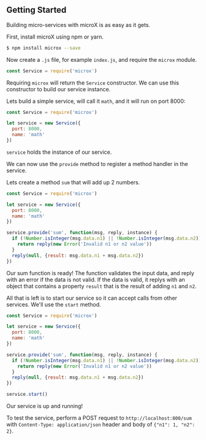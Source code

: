 ## Getting Started

Building micro-services with microX is as easy as it gets.

First, install microX using npm or yarn.

```sh
$ npm install microx --save
```

Now create a `.js` file, for example `index.js`, and require the `microx` module.

```js
const Service = require('microx')
```

Requiring `microx` will return the `Service` constructor. We can use this constructor to build our service instance.

Lets build a simple service, will call it `math`, and it will run on port 8000:

```js
const Service = require('microx')

let service = new Service({
  port: 8000,
  name: 'math'
})
```

`service` holds the instance of our service.

We can now use the `provide` method to register a method handler in the service.

Lets create a method `sum` that will add up 2 numbers.

```js
const Service = require('microx')

let service = new Service({
  port: 8000,
  name: 'math'
})

service.provide('sum', function(msg, reply, instance) {
  if (!Number.isInteger(msg.data.n1) || !Number.isInteger(msg.data.n2)) {
    return reply(new Error('Invalid n1 or n2 value'))
  }
  reply(null, {result: msg.data.n1 + msg.data.n2})
})
```

Our sum function is ready! The function validates the input data, and reply with an error if the data is not valid. If the data is valid, it replys with an object that contains a property `result` that is the result of adding `n1` and `n2`.

All that is left is to start our service so it can accept calls from other services. We'll use the `start` method.

```js
const Service = require('microx')

let service = new Service({
  port: 8000,
  name: 'math'
})

service.provide('sum', function(msg, reply, instance) {
  if (!Number.isInteger(msg.data.n1) || !Number.isInteger(msg.data.n2)) {
    return reply(new Error('Invalid n1 or n2 value'))
  }
  reply(null, {result: msg.data.n1 + msg.data.n2})
})

service.start()
```

Our service is up and running!

To test the service, perform a POST request to `http://localhost:800/sum` with `Content-Type: application/json` header and body of `{"n1": 1, "n2": 2}`.
